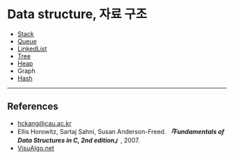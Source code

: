 # Data structure, 자료 구조

- [Stack](./Stack.md)
- [Queue](./Queue.md)
- [LinkedList](./LinkedList.md)
- [Tree](./Tree.md)
- [Heap](./Heap.md)
- Graph
- [Hash](./Hash.md)

---

## References

- hckang@cau.ac.kr
- Ellis Horowitz, Sartaj Sahni, Susan Anderson-Freed. ***『Fundamentals of Data Structures in C, 2nd edition』***, 2007.
- [VisuAlgo.net](https://visualgo.net/en)